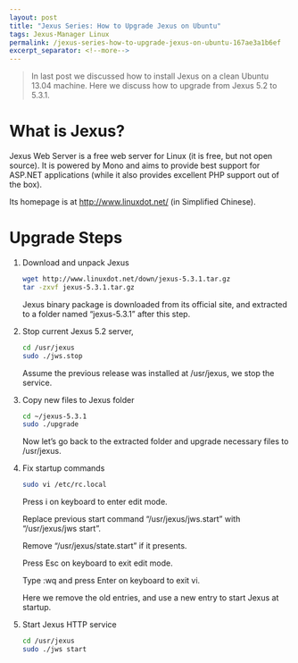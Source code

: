 ```yaml
---
layout: post
title: "Jexus Series: How to Upgrade Jexus on Ubuntu"
tags: Jexus-Manager Linux
permalink: /jexus-series-how-to-upgrade-jexus-on-ubuntu-167ae3a1b6ef
excerpt_separator: <!--more-->
---
```

> In last post we discussed how to install Jexus on a clean Ubuntu 13.04 machine. Here we discuss how to upgrade from Jexus 5.2 to 5.3.1.

# What is Jexus?

Jexus Web Server is a free web server for Linux (it is free, but not open source). It is powered by Mono and aims to provide best support for ASP.NET applications (while it also provides excellent PHP support out of the box).

Its homepage is at http://www.linuxdot.net/ (in Simplified Chinese).
<!--more-->

# Upgrade Steps
1. Download and unpack Jexus

   ``` bash
   wget http://www.linuxdot.net/down/jexus-5.3.1.tar.gz
   tar -zxvf jexus-5.3.1.tar.gz
   ```

   Jexus binary package is downloaded from its official site, and extracted to a folder named “jexus-5.3.1” after this step.

1. Stop current Jexus 5.2 server,

   ``` bash
   cd /usr/jexus
   sudo ./jws.stop
   ```

   Assume the previous release was installed at /usr/jexus, we stop the service.

1. Copy new files to Jexus folder

   ``` bash
   cd ~/jexus-5.3.1
   sudo ./upgrade
   ```

   Now let’s go back to the extracted folder and upgrade necessary files to /usr/jexus.

1. Fix startup commands

   ``` bash
   sudo vi /etc/rc.local
   ```

   Press i on keyboard to enter edit mode.

   Replace previous start command “/usr/jexus/jws.start” with “/usr/jexus/jws start”.

   Remove “/usr/jexus/state.start” if it presents.

   Press Esc on keyboard to exit edit mode.

   Type :wq and press Enter on keyboard to exit vi.

   Here we remove the old entries, and use a new entry to start Jexus at startup.

1. Start Jexus HTTP service

   ``` bash
   cd /usr/jexus
   sudo ./jws start
   ```
